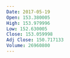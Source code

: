 ```yaml
---
Date: 2017-05-19
Open: 153.380005
High: 153.979996
Low: 152.630005
Close: 153.059998
Adj Close: 150.717133
Volume: 26960800
---
```

